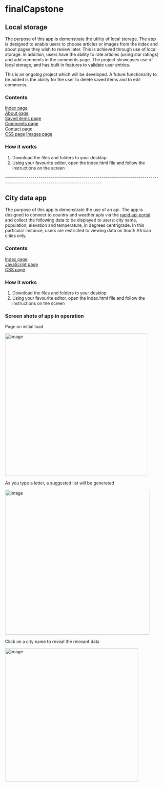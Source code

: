 # finalCapstone
<h2>Local storage</h2>
<p>The purpose of this app is demonstrate the utility of local storage.  The app is designed to enable users to choose articles or images from the index and about pages they wish to review later.  This is achieved through use of local storage.  In addition, users have the ability to rate articles (using star ratings) and add comments in the comments page. The project showcases use of local storage, and has built in features to validate user entries.</p>
<p>This is an ongoing project which will be developed. A future functionality to be added is the ability for the user to delete saved items and to edit comments.</p>
<h3>Contents</h3>
<a href="https://github.com/Temceo/finalCapstone/blob/main/Item%20storage%20-%20local%20storage/index.html"_blank">Index page</a> <br>
<a href="https://github.com/Temceo/finalCapstone/blob/main/Item%20storage%20-%20local%20storage/about.html" target="_blank">About page</a> <br>
<a href="https://github.com/Temceo/finalCapstone/blob/main/Item%20storage%20-%20local%20storage/saved.html" target="_blank">Saved items page</a> <br>                                                                                                        
<a href="https://github.com/Temceo/finalCapstone/blob/main/Item%20storage%20-%20local%20storage/comments.html" target="_blank">Comments page</a> <br> 
<a href="https://github.com/Temceo/finalCapstone/blob/main/Item%20storage%20-%20local%20storage/contact.html" target="_blank">Contact page</a> <br>                                                                            
<a href="https://github.com/Temceo/finalCapstone/tree/main/Item%20storage%20-%20local%20storage/css" target="_blank">CSS page</a>
<a href="https://github.com/Temceo/finalCapstone/tree/main/Item%20storage%20-%20local%20storage/imgs" target="_blank">Images page</a>    

<h3>How it works</h3>
<ol>
  <li>Download the files and folders to your desktop</li>
  <li>Using your favourite editor, open the index.html file and follow the instructions on the screen</li>
</ol>
<p>-------------------------------------------------------------------------------------------------------------------------------</p>
<h2>City data app</h2>
<p>The purpose of this app is demonstrate the use of an api.  The app is designed to connect to country and weather apis via the <a href="https://rapidapi.com/" target="_blank">rapid api portal</a> and collect the following data to be displayed to users: city name, population, elevation and temperature, in degrees centrigrade.  In this particular instance, users are restricted to viewing data on South African cities only.</p>

<h3>Contents</h3>
<a href="https://github.com/Temceo/finalCapstone/blob/main/city_app/index.html" target="_blank">Index page</a> <br>
<a href="https://github.com/Temceo/finalCapstone/blob/main/city_app/city_app.js" target="_blank">JavaScript page</a> <br>
<a href="https://github.com/Temceo/finalCapstone/blob/main/city_app/style.css" target="_blank">CSS page</a>

<h3>How it works</h3>
<ol>
  <li>Download the files and folders to your desktop</li>
  <li>Using your favourite editor, open the index.html file and follow the instructions on the screen</li>
</ol>

<h3>Screen shots of app in operation</h3>
<p>Page on initial load</p>
<img width="466" alt="image" src="https://user-images.githubusercontent.com/26333063/210538480-d30a2fab-882c-432c-a736-1d62663578f4.png">

<p>As you type a letter, a suggested list will be generated</p>
<img width="473" alt="image" src="https://user-images.githubusercontent.com/26333063/210538891-48831c5d-2e8a-4481-bb21-b4c8c70b74d8.png">

<p>Click on a city name to reveal the relevant data</p>
<img width="436" alt="image" src="https://user-images.githubusercontent.com/26333063/210539168-34347bcd-30b7-483e-be8f-c0aab8006b49.png">




